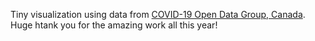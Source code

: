 Tiny visualization using data from [COVID-19 Open Data Group, Canada](https://opencovid.ca/). Huge htank you for the amazing work all this year!
